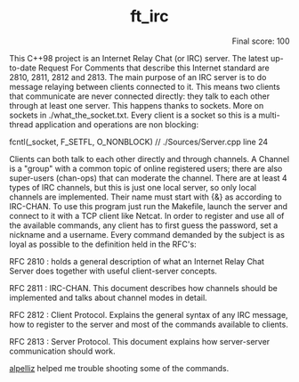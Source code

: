 <h1 align="center">ft_irc</h1>

<p align="right">Final score: 100</p>

This C++98 project is an Internet Relay Chat (or IRC) server. The latest up-to-date Request For Comments that describe this Internet standard are 2810, 2811, 2812 and 2813.
The main purpose of an IRC server is to do message relaying between clients connected to it. This means two clients that communicate are never connected directly: they talk to each other through at least one server.
This happens thanks to sockets. More on sockets in ./what_the_socket.txt. Every client is
a socket so this is a multi-thread application and operations are non blocking:

fcntl(_socket, F_SETFL, O_NONBLOCK) // ./Sources/Server.cpp line 24

Clients can both talk to each other directly and through channels. A Channel is a "group" with a common topic of
online registered users; there are also super-users (chan-ops) that can moderate the channel. There are at least 4 types of IRC channels, but this is just one local server, so only local channels are implemented. Their name must start with {&} as according to IRC-CHAN.
To use this program just run the Makefile, launch the server and connect to it with a TCP client like Netcat.
In order to register and use all of the available commands, any client has to first guess the password, set a nickname and a username. Every command demanded by the subject is as loyal as possible to the definition
held in the RFC's:

RFC 2810 : holds a general description of what an Internet Relay Chat Server does together
		with useful client-server concepts.

RFC 2811 : IRC-CHAN. This document describes how channels should be implemented and talks about
		channel modes in detail.

RFC 2812 : Client Protocol. Explains the general syntax of any IRC message, how to register to 
		the server and most of the commands available to clients.

RFC 2813 : Server Protocol. This document explains how server-server communication should work.

[alpelliz](https://github.com/Beta-J23) helped me trouble shooting some of the commands.
